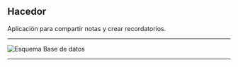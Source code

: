 
<h2>Hacedor</h2>
Aplicación para compartir notas y crear recordatorios.

---

![Esquema Base de datos](https://user-images.githubusercontent.com/79173115/126785229-7a484ec2-dd25-474b-a64f-8766a9cf2a4f.PNG)    

---
